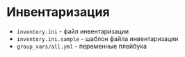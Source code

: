 # Инвентаризация
- `inventory.ini` - файл инвентаризации
- `inventory.ini.sample` - шаблон файла инвентаризации
- `group_vars/all.yml` - переменные плейбука